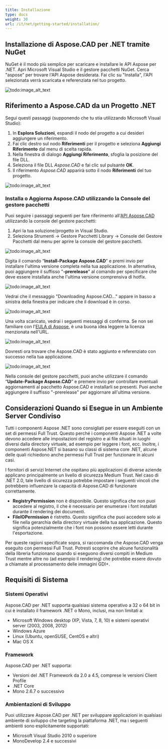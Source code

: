 ```yaml
---
title: Installazione
type: docs
weight: 30
url: /it/net/getting-started/installation/
---
```


## **Installazione di Aspose.CAD per .NET tramite NuGet**

NuGet è il modo più semplice per scaricare e installare le API Aspose per .NET. Apri Microsoft Visual Studio e il gestore pacchetti NuGet. Cerca "aspose" per trovare l'API Aspose desiderata. Fai clic su "Installa", l'API selezionata verrà scaricata e referenziata nel tuo progetto.

![todo:image_alt_text](/_assets/install/installation_1.png)

## **Riferimento a Aspose.CAD da un Progetto .NET**

Segui questi passaggi (supponendo che tu stia utilizzando Microsoft Visual Studio):

1. In **Esplora Soluzioni**, espandi il nodo del progetto a cui desideri aggiungere un riferimento.
1. Fai clic destro sul nodo **Riferimenti** per il progetto e seleziona **Aggiungi Riferimento** dal menu di scelta rapida.
1. Nella finestra di dialogo **Aggiungi Riferimento**, sfoglia la posizione del file DLL.
1. Seleziona il file DLL *Aspose.CAD* e fai clic sul pulsante **OK**.
1. Il riferimento *Aspose.CAD* apparirà sotto il nodo **Riferimenti** del tuo progetto.

![todo:image_alt_text](/_assets/install/installation_2.png)

### **Installa o Aggiorna Aspose.CAD utilizzando la Console del gestore pacchetti**

Puoi seguire i passaggi seguenti per fare riferimento all'[API Aspose.CAD](https://www.nuget.org/packages/Aspose.CAD/) utilizzando la console del gestore pacchetti:

1. Apri la tua soluzione/progetto in Visual Studio.
1. Seleziona Strumenti -> Gestore Pacchetti Library -> Console del Gestore Pacchetti dal menu per aprire la console del gestore pacchetti.

![todo:image_alt_text](/_assets/install/installation_3.png)

Digita il comando “**Install-Package Aspose.CAD**” e premi invio per installare l'ultima versione completa nella tua applicazione. In alternativa, puoi aggiungere il suffisso "**-prerelease**" al comando per specificare che deve essere installata anche l'ultima versione comprensiva di hotfix.

![todo:image_alt_text](/_assets/install/installation_4.png)

Vedrai che il messaggio "Downloading Aspose.CAD..." appare in basso a sinistra della finestra per indicare che il download è in corso. 

![todo:image_alt_text](/_assets/install/installation_5.png)

Una volta scaricato, vedrai i seguenti messaggi di conferma. Se non sei familiare con l'[EULA di Aspose](https://about.aspose.com/legal/eula), è una buona idea leggere la licenza menzionata nell'URL.

![todo:image_alt_text](/_assets/install/installation_6.png)

Dovresti ora trovare che Aspose.CAD è stato aggiunto e referenziato con successo nella tua applicazione.

![todo:image_alt_text](/_assets/install/installation_7.png)

Nella console del gestore pacchetti, puoi anche utilizzare il comando “**Update-Package Aspose.CAD**” e premere invio per controllare eventuali aggiornamenti al pacchetto Aspose.CAD e installarli se presenti. Puoi anche aggiungere il suffisso "-prerelease" per aggiornare all'ultima versione.

## **Considerazioni Quando si Esegue in un Ambiente Server Condiviso**

Tutti i componenti Aspose .NET sono consigliati per essere eseguiti con un set di permessi Full Trust. Questo perché i componenti Aspose .NET a volte devono accedere alle impostazioni del registro e ai file situati in luoghi diversi dalla directory virtuale, ad esempio per leggere i font, ecc. Inoltre, i componenti Aspose.NET si basano su classi di sistema core .NET, alcune delle quali richiedono anche permessi Full Trust per funzionare in alcuni casi.

I fornitori di servizi Internet che ospitano più applicazioni di diverse aziende applicano principalmente un livello di sicurezza Medium Trust. Nel caso di .NET 2.0, tale livello di sicurezza potrebbe impostare i seguenti vincoli che potrebbero influenzare la capacità di Aspose.CAD di funzionare correttamente.

- **RegistryPermission** non è disponibile. Questo significa che non puoi accedere al registro, il che è necessario per enumerare i font installati durante il rendering dei documenti.
- **FileIOPermission** è ristretto. Questo significa che puoi accedere solo ai file nella gerarchia della directory virtuale della tua applicazione. Questo significa potenzialmente che i font non possono essere letti durante l'esportazione.

Per queste ragioni specificate sopra, si raccomanda che Aspose.CAD venga eseguito con permessi Full Trust. Potresti scoprire che alcune funzionalità della libreria funzionano quando si eseguono diversi compiti in Medium Trust mentre altre no (ad esempio il rendering) che potrebbe essere dovuto a chiamate al processamento delle immagini GDI+.

## **Requisiti di Sistema**

### **Sistemi Operativi**

Aspose.CAD per .NET supporta qualsiasi sistema operativo a 32 o 64 bit in cui è installato il framework .NET o Mono, inclusi, ma non limitati a:

- Microsoft Windows desktop (XP, Vista, 7, 8, 10) e sistemi operativi server (2003, 2008, 2012)
- Windows Azure
- Linux (Ubuntu, openSUSE, CentOS e altri)
- Mac OS X

### **Framework**

Aspose.CAD per .NET supporta:

- Versioni del .NET Framework da 2.0 a 4.5, comprese le versioni Client Profile
- .NET Core
- Mono 2.6.7 o successivo

### **Ambientazioni di Sviluppo**

Puoi utilizzare Aspose.CAD per .NET per sviluppare applicazioni in qualsiasi ambiente di sviluppo che targeting la piattaforma .NET, ma i seguenti ambienti sono esplicitamente supportati:

- Microsoft Visual Studio 2010 o superiore
- MonoDevelop 2.4 e successivi
